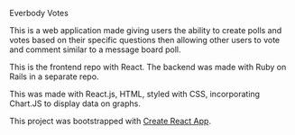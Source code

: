 Everbody Votes

This is a web application made giving users the ability to create polls and votes based on their specific questions then allowing other users to vote and comment similar to a message board poll.

This is the frontend repo with React. The backend was made with Ruby on Rails in a separate repo.

This was made with React.js, HTML, styled with CSS, incorporating Chart.JS to display data on graphs.


This project was bootstrapped with [Create React App](https://github.com/facebook/create-react-app).
